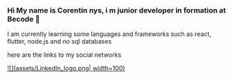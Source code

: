 ### Hi My name is Corentin nys, i m junior developer in formation at Becode 👋




I am currently learning some languages ​​and frameworks such as react, flutter, node.js and no sql databases





here are the links to my social networks

[![](assets/LinkedIn_logo.png| width=100)](https://www.linkedin.com/in/corentin-nys-649390b2/)
<!--
**corentinnys/corentinnys** is a ✨ _special_ ✨ repository because its `README.md` (this file) appears on your GitHub profile.

Here are some ideas to get you started:

- 🔭 I’m currently working on ...
- 🌱I am currently learning some languages ​​and frameworks such as react, flutter, node.js and no sql databases
- 👯 I’m looking to collaborate on ...
- 🤔 I’m looking for help with ...
- 💬 Ask me about ...
- 📫 How to reach me: ...
- 😄 Pronouns: ...
- ⚡ Fun fact: ...
-->
